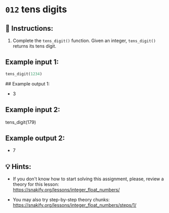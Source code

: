 # `012` tens digits

## 📝 Instructions:

1. Complete the `tens_digit()` function. Given an integer, `tens_digit()` returns its tens digit.

## Example input 1:

```py
tens_digit(1234)
```

## Example output 1:

+ 3

## Example input 2:

tens_digit(179)

## Example output 2:

+ 7

## 💡 Hints:

+ If you don't know how to start solving this assignment, please, review a theory for this lesson: https://snakify.org/lessons/integer_float_numbers/

+ You may also try step-by-step theory chunks: https://snakify.org/lessons/integer_float_numbers/steps/1/